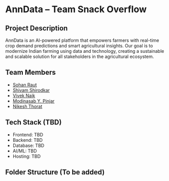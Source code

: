 # AnnData – Team Snack Overflow

## Project Description
AnnData is an AI-powered platform that empowers farmers with real-time crop demand predictions and smart agricultural insights. Our goal is to modernize Indian farming using data and technology, creating a sustainable and scalable solution for all stakeholders in the agricultural ecosystem.

## Team Members
- [Sohan Raut](https://github.com/SRx210)
- [Shivam Shirodkar](https://github.com/Username1)
- [Vivek Naik](https://github.com/VivekNaik0309)
- [Modinasab Y. Pinjar](https://github.com/Modin38)
- [Nikesh Thorat](https://github.com/Nikeshthorat)

## Tech Stack (TBD)
- Frontend: TBD
- Backend: TBD
- Database: TBD
- AI/ML: TBD
- Hosting: TBD

## Folder Structure (To be added)
